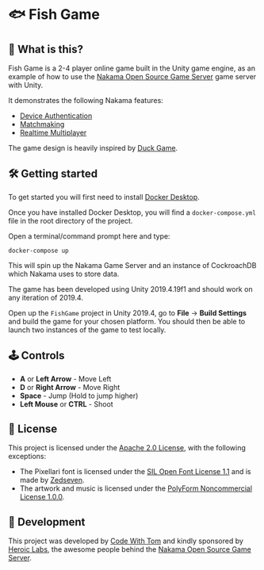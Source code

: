# 🐟 Fish Game

## 💬 What is this?
Fish Game is a 2-4 player online game built in the Unity game engine, as an example of how to use the [Nakama Open Source Game Server](https://heroiclabs.com/nakama-opensource/) game server with Unity.

It demonstrates the following Nakama features:
- [Device Authentication](https://heroiclabs.com/docs/authentication/#device)
- [Matchmaking](https://heroiclabs.com/docs/gameplay-matchmaker/)
- [Realtime Multiplayer](https://heroiclabs.com/docs/gameplay-multiplayer-realtime/)

The game design is heavily inspired by [Duck Game](https://store.steampowered.com/app/312530/Duck_Game/).

## 🛠️ Getting started
To get started you will first need to install [Docker Desktop](https://www.docker.com/get-started).

Once you have installed Docker Desktop, you will find a `docker-compose.yml` file in the root directory of the project.

Open a terminal/command prompt here and type:
```
docker-compose up
```

This will spin up the Nakama Game Server and an instance of CockroachDB which Nakama uses to store data.

The game has been developed using Unity 2019.4.19f1 and should work on any iteration of 2019.4.

Open up the `FishGame` project in Unity 2019.4, go to **File** -> **Build Settings** and build the game for your chosen platform. You should then be able to launch two instances of the game to test locally.

## 🕹️ Controls

- **A** or **Left Arrow** - Move Left
- **D** or **Right Arrow** - Move Right
- **Space** - Jump (Hold to jump higher)
- **Left Mouse** or **CTRL** - Shoot

## 📜 License
This project is licensed under the [Apache 2.0 License](https://www.apache.org/licenses/LICENSE-2.0), with the following exceptions:

- The Pixellari font is licensed under the [SIL Open Font License 1.1](https://opensource.org/licenses/OFL-1.1) and is made by [Zedseven](https://github.com/zedseven/Pixellari).
- The artwork and music is licensed under the [PolyForm Noncommercial License 1.0.0](LICENSE.md).

## 🎉 Development
This project was developed by [Code With Tom](https://www.codewithtom.com) and kindly sponsored by [Heroic Labs](https://heroiclabs.com/), the awesome people behind the [Nakama Open Source Game Server](https://heroiclabs.com/nakama-opensource/).
